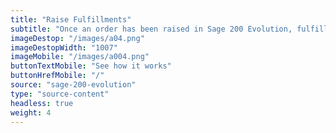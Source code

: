 ```yaml
---
title: "Raise Fulfillments"
subtitle: "Once an order has been raised in Sage 200 Evolution, fulfill your order with one of fulfillment partners, such as Parcelninja"
imageDestop: "/images/a04.png"
imageDestopWidth: "1007"
imageMobile: "/images/a004.png"
buttonTextMobile: "See how it works"
buttonHrefMobile: "/" 
source: "sage-200-evolution"
type: "source-content"
headless: true
weight: 4
---
```

